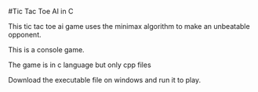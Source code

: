 #Tic Tac Toe AI in C

This tic tac toe ai game uses the minimax algorithm to make an unbeatable opponent.

This is a console game.

The game is in c language but only cpp files

Download the executable file on windows and run it to play.
